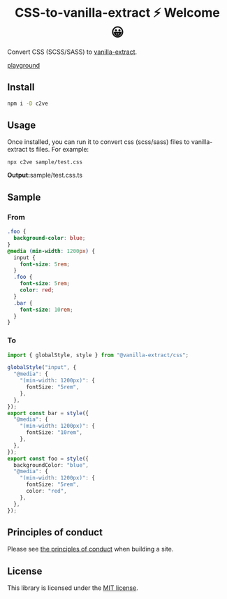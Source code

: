 <h1 align="center">CSS-to-vanilla-extract ⚡ Welcome 😀</h1>

Convert CSS (SCSS/SASS) to [vanilla-extract](https://vanilla-extract.style/).

[playground](https://grand-tapioca-e54f4f.netlify.app/)

## Install

```bash
npm i -D c2ve
```

## Usage

Once installed, you can run it to convert css (scss/sass) files to vanilla-extract ts files.
For example:

```
npx c2ve sample/test.css
```

<strong>Output:</strong>sample/test.css.ts

## Sample

### From

```css
.foo {
  background-color: blue;
}
@media (min-width: 1200px) {
  input {
    font-size: 5rem;
  }
  .foo {
    font-size: 5rem;
    color: red;
  }
  .bar {
    font-size: 10rem;
  }
}
```

### To

```ts
import { globalStyle, style } from "@vanilla-extract/css";

globalStyle("input", {
  "@media": {
    "(min-width: 1200px)": {
      fontSize: "5rem",
    },
  },
});
export const bar = style({
  "@media": {
    "(min-width: 1200px)": {
      fontSize: "10rem",
    },
  },
});
export const foo = style({
  backgroundColor: "blue",
  "@media": {
    "(min-width: 1200px)": {
      fontSize: "5rem",
      color: "red",
    },
  },
});
```

## Principles of conduct

Please see [the principles of conduct](https://github.com/activeguild/css-to-vanilla-extract/blob/master/.github/CONTRIBUTING.md) when building a site.

## License

This library is licensed under the [MIT license](https://github.com/activeguild/css-to-vanilla-extract/blob/master/LICENSE).
